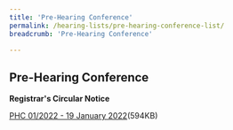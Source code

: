 ```yaml
---
title: 'Pre-Hearing Conference'
permalink: /hearing-lists/pre-hearing-conference-list/
breadcrumb: 'Pre-Hearing Conference'

---
```



Pre-Hearing Conference
---

**Registrar's Circular Notice**

[PHC 01/2022 - 19 January 2022](/files/Phc012022-19Jan2022.pdf)(594KB)


